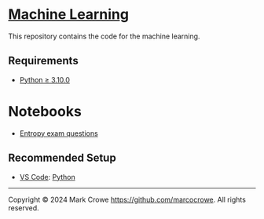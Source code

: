 
# [Machine Learning](https://github.com/marcocrowe/learn-machine-learning "Machine Learning")

This repository contains the code for the machine learning.  

## Requirements

- [Python &GreaterEqual; 3.10.0](https://www.python.org/downloads/)

# Notebooks

- [Entropy exam questions](entropy-exam-questions.ipynb "Entropy exam questions")

## Recommended Setup

- [VS Code](https://code.visualstudio.com/): [Python](https://code.visualstudio.com/docs/languages/python)

---

Copyright &copy; 2024 Mark Crowe <https://github.com/marcocrowe>. All rights reserved.
